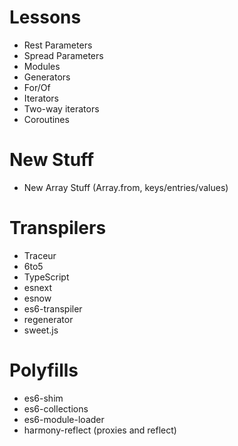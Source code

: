 # Lessons
 
- Rest Parameters
- Spread Parameters
- Modules
- Generators
- For/Of
- Iterators
- Two-way iterators
- Coroutines

# New Stuff

- New Array Stuff (Array.from, keys/entries/values)

# Transpilers

- Traceur
- 6to5
- TypeScript
- esnext
- esnow
- es6-transpiler
- regenerator
- sweet.js

# Polyfills
- es6-shim
- es6-collections
- es6-module-loader
- harmony-reflect (proxies and reflect)

